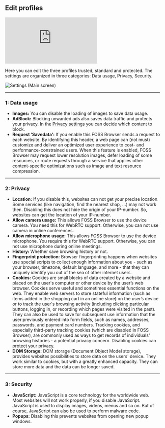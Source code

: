 ## Edit profiles

_![Wiki start](https://github.com/scoute-dich/browser/blob/master/wiki/wiki_start.md)_

Here you can edit the three profiles trusted, standard and protected. The settings are organized in three categories: Data usage, Privacy, Security.

![Settings (Main screen)](https://github.com/scoute-dich/browser/blob/master/wiki/screenshots/settings_profile_edit.png)

----

### 1: Data usage

- __Images:__ You can disable the loading of images to save data usage.
- __AdBlock:__ Blocking unwanted ads also saves data traffic and protects your privacy. In the [Privacy settings](https://github.com/scoute-dich/browser/blob/master/wiki/settings_privacy.md) you can decide which content to block.
- __Request 'Savedata':__ If you enable this FOSS Browser sends a request to each website. By identifying this header, a web page can (not must) customize and deliver an optimized user experience to cost- and performance-constrained users. When this feature is enabled, FOSS Browser may request lower resolution images, defer loading of some resources, or route requests through a service that applies other content-specific optimizations such as image and text resource compression.

----

### 2: Privacy

- __Location:__ If you disable this, websites can not get your precise location. Some services (like navigation, find the nearest shop, ...) may not work then. Disabling this does not hide the origin of your IP-number. So, websites can get the location of your IP-number.
- __Allow camera usage:__ This allows FOSS Browser to use the device camera. You need this for WebRTC support. Otherwise, you can not use camera in online conferences.
- __Allow microphone usage:__ This allows FOSS Browser to use the device microphone. You require this for WebRTC support. Otherwise, you can not use microphone during online meetings.
- __History:__ Whether save browsing history or not.
- __Fingerprint protection:__ Browser fingerprinting happens when websites use special scripts to collect enough information about you - such as your browser, timezone, default language, and more - that they can uniquely identify you out of the sea of other internet users. 
- __Cookies:__ Cookies are small blocks of data created by a website and placed on the user's computer or other device by the user’s web browser. Cookies serve useful and sometimes essential functions on the web. They enable web servers to store stateful information (such as items added in the shopping cart in an online store) on the user’s device or to track the user's browsing activity (including clicking particular buttons, logging in, or recording which pages were visited in the past). They can also be used to save for subsequent use information that the user previously entered into form fields, such as names, addresses, passwords, and payment card numbers. Tracking cookies, and especially third-party tracking cookies (which are disabled in FOSS Browser), are commonly used as ways to get records of individuals' browsing histories - a potential privacy concern. Disabling cookies can protect your privacy.
- __DOM Storage:__ DOM storage (Document Object Model storage), provides websites possibilities to store data on the users' device. They work similar to cookies, but with a greatly enhanced capacity. They can store more data and the data can be longer saved.

----

### 3: Security

- __JavaScript:__ JavaScript is a core technology for the worldwide web. Most websites will not work properly, if you disable JavaScript. JavaScript is used to display images, videos, menus and so on. But of course, JavaScript can also be used to perform malware code.
- __Popups:__ Disabling this prevents websites from opening new popup windows.
